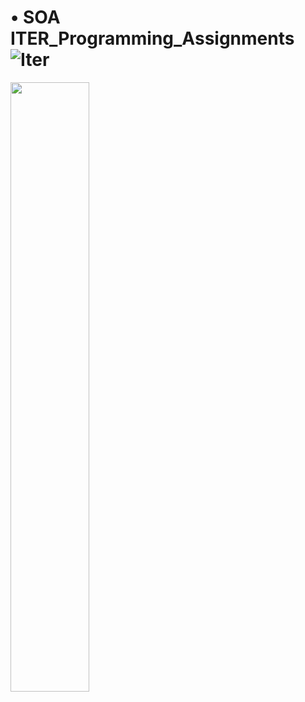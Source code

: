 # • SOA ITER_Programming_Assignments       ![Iter](https://user-images.githubusercontent.com/94290293/179746356-509d6a3c-7256-427d-8444-c008e4689da8.png)

<img src="https://user-images.githubusercontent.com/94290293/179746356-509d6a3c-7256-427d-8444-c008e4689da8.png" width="50%" height="50%">
